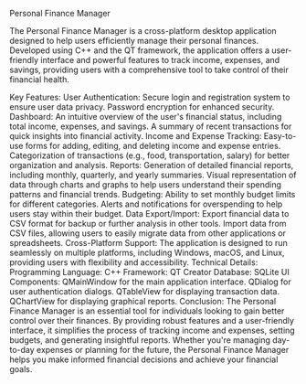 Personal Finance Manager

The Personal Finance Manager is a cross-platform desktop application designed to help users efficiently manage their personal finances. Developed using C++ and the QT framework, the application offers a user-friendly interface and powerful features to track income, expenses, and savings, providing users with a comprehensive tool to take control of their financial health.

Key Features:
User Authentication:
Secure login and registration system to ensure user data privacy.
Password encryption for enhanced security.
Dashboard:
An intuitive overview of the user's financial status, including total income, expenses, and savings.
A summary of recent transactions for quick insights into financial activity.
Income and Expense Tracking:
Easy-to-use forms for adding, editing, and deleting income and expense entries.
Categorization of transactions (e.g., food, transportation, salary) for better organization and analysis.
Reports:
Generation of detailed financial reports, including monthly, quarterly, and yearly summaries.
Visual representation of data through charts and graphs to help users understand their spending patterns and financial trends.
Budgeting:
Ability to set monthly budget limits for different categories.
Alerts and notifications for overspending to help users stay within their budget.
Data Export/Import:
Export financial data to CSV format for backup or further analysis in other tools.
Import data from CSV files, allowing users to easily migrate data from other applications or spreadsheets.
Cross-Platform Support:
The application is designed to run seamlessly on multiple platforms, including Windows, macOS, and Linux, providing users with flexibility and accessibility.
Technical Details:
Programming Language: C++
Framework: QT Creator
Database: SQLite
UI Components:
QMainWindow for the main application interface.
QDialog for user authentication dialogs.
QTableView for displaying transaction data.
QChartView for displaying graphical reports.
Conclusion:
The Personal Finance Manager is an essential tool for individuals looking to gain better control over their finances. By providing robust features and a user-friendly interface, it simplifies the process of tracking income and expenses, setting budgets, and generating insightful reports. Whether you're managing day-to-day expenses or planning for the future, the Personal Finance Manager helps you make informed financial decisions and achieve your financial goals.
